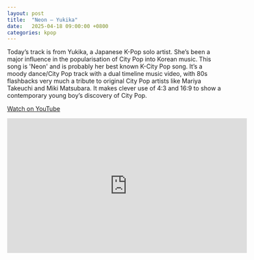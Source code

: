 ```yaml
---
layout: post
title:  "Neon – Yukika"
date:   2025-04-18 09:00:00 +0800
categories: kpop
---
```


Today’s track is from Yukika, a Japanese K-Pop solo artist. She’s been a major influence in the popularisation of City Pop into Korean music. This song is 'Neon' and is probably her best known K-City Pop song. It’s a moody dance/City Pop track with a dual timeline music video, with 80s flashbacks very much a tribute to original City Pop artists like Mariya Takeuchi and Miki Matsubara. It makes clever use of 4:3 and 16:9 to show a contemporary young boy’s discovery of City Pop.

<a href="https://www.youtube.com/watch?v=67jSYCSrnE4">Watch on YouTube</a>

<iframe width="560" height="315" src="https://www.youtube.com/embed/67jSYCSrnE4" title="YouTube video player" frameborder="0" allowfullscreen></iframe>